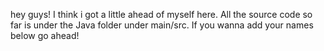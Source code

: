 hey guys! I think i got a little ahead of myself here. All the source code so far is under the Java folder under main/src.
If you wanna add your names below go ahead!
